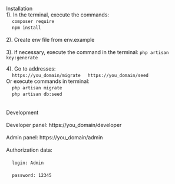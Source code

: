 Installation
<br>
1). In the terminal, execute the commands:
<br>
    &nbsp;&nbsp;&nbsp;&nbsp;`composer require`
<br>
    &nbsp;&nbsp;&nbsp;&nbsp;`npm install`
<br>     
2). Create env file from env.example
<br>  
3). if necessary, execute the command in the terminal: `php artisan key:generate`  
  
4). Go to addresses:
<br>
    &nbsp;&nbsp;&nbsp;&nbsp;`https://you_domain/migrate`
    &nbsp;&nbsp;&nbsp;&nbsp;`https://you_domain/seed`  
Or execute commands in terminal:  
    &nbsp;&nbsp;&nbsp;&nbsp;`php artisan migrate`  
    &nbsp;&nbsp;&nbsp;&nbsp;`php artisan db:seed`  
<br>     
Development
<br>    
Developer panel: https://you_domain/developer
<br>    
Admin panel: https://you_domain/admin
<br>    
Authorization data:
<br>    
    &nbsp;&nbsp;&nbsp;&nbsp;`login: Admin`
<br>    
    &nbsp;&nbsp;&nbsp;&nbsp;`password: 12345`
